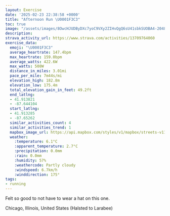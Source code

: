 ```yaml
---
layout: Exercise
date: '2025-02-23 22:38:58 +0000'
title: "Afternoon Run \U0001F3C3"
toc: true
image: "/assets/images/8OwcHJUDByDXc7yoC9VXy2ZIHvQgQ6sU41sbkSUOBA4-2048x1536.jpg.jpeg"
description:
strava_activity_url: https://www.strava.com/activities/13709764060
exercise_data:
  emoji: "\U0001F3C3"
  average_heartrate: 147.4bpm
  max_heartrate: 159.0bpm
  average_watts: 422.6W
  max_watts: 508W
  distance_in_miles: 3.01mi
  pace_per_mile: 7m44s/mi
  elevation_high: 182.8m
  elevation_low: 175.4m
  total_elevation_gain_in_feet: 49.2ft
  end_latlng:
  - 41.913821
  - -87.644104
  start_latlng:
  - 41.913285
  - -87.65262
  similar_activities_count: 4
  similar_activities_trend: 1
  mapbox_image_url: https://api.mapbox.com/styles/v1/mapbox/streets-v11/static/path-5+787af2-1.0(ehy~Flg~uOEoHD%7B%40Ac%40CWSB%40ACm%40%40_AAY%3FiAEu%40AkA%40w%40CyB%40iBG%7BB%3F%7BDCkAEG_BBEIB_AKaC%3FsCEiB%40k%40GmC%3FiCGs%40CiAKk%40Ay%40E%5DBoBD%7D%40GyBGwF%3FuBHgA%40y%40Ao%40Ms%40%3FGHQ%3Fg%40F%7D%40AaAIe%40GSMIQA%5B%40IBq%40%5Ce%40ZeAHa%40HKAEO%40k%40AeAIo%40Ag%40B%5BFKPMPU%5CeAfAu%40NOZk%40Le%40TqA%40YCqA%40_DEy%40Ik%40e%40oEFODe%40Xa%40%5E%5D%5Cg%40v%40%7DA%5Em%40V%5DbCkB%5E%5Dh%40q%40ZQb%40Ir%40%40n%40Fz%40Vf%40XTP%60AlAV%60%40Vh%40%5Cb%40DLFx%40OPD~%40Yb%40MH%5BHGFk%40~%40W%7C%40UdCy%40~FID%5BBODQMc%40CWBOLKP_%40pAYp%40Yn%40Ql%40Id%40BfAE%60ATh%40LjARdAD%5EHXDVA%40bAvBA%7CDFr%40C~%40AhCDnB%40%60DBfA%40rCAdBIn%40%40dC%40pCJv%40BlAAVI%5EAp%40%40h%40A%60BDh%40%40tC),pin-s-s+e5b22e(-87.65063,41.91379),pin-s-f+89ae00(-87.64311999999994,41.91289)/auto/800x800?access_token=pk.eyJ1Ijoiam9zaGJlY2ttYW4iLCJhIjoiY205eWR2aDd1MWZ6djJrbXc4a3M0bWZleiJ9.XiG9OWkNcZk2QzjJbxLB4A
  weather:
    :temperature: 6.1°C
    :apparent_temperature: 2.7°C
    :precipitation: 0.0mm
    :rain: 0.0mm
    :humidity: 57%
    :weathercode: Partly cloudy
    :windspeed: 6.7km/h
    :winddirection: 175°
tags:
- running
---
```

Felt so good to not have to wear a hat on this one.

Chicago, Illinois, United States (Halsted to Larabee)
